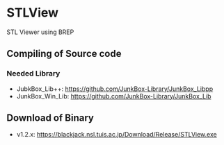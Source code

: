 # STLView

STL Viewer using BREP

## Compiling of Source code
### Needed Library
- JubkBox_Lib++: https://github.com/JunkBox-Library/JunkBox_Libpp
- JunkBox_Win_Lib: https://github.com/JunkBox-Library/JunkBox_Lib

## Download of Binary
- v1.2.x: https://blackjack.nsl.tuis.ac.jp/Download/Release/STLView.exe
